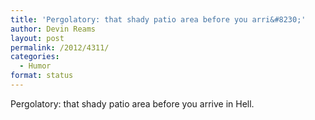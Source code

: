 ```yaml
---
title: 'Pergolatory: that shady patio area before you arri&#8230;'
author: Devin Reams
layout: post
permalink: /2012/4311/
categories:
  - Humor
format: status
---
```

Pergolatory: that shady patio area before you arrive in Hell.